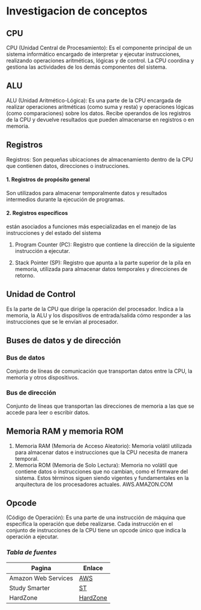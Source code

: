# **Investigacion de conceptos**

## **CPU**
CPU (Unidad Central de Procesamiento): Es el componente principal de un sistema informático encargado de interpretar y ejecutar instrucciones, realizando operaciones aritméticas, lógicas y de control. La CPU coordina y gestiona las actividades de los demás componentes del sistema. 


## **ALU**

ALU (Unidad Aritmético-Lógica): Es una parte de la CPU encargada de realizar operaciones aritméticas (como suma y resta) y operaciones lógicas (como comparaciones) sobre los datos. Recibe operandos de los registros de la CPU y devuelve resultados que pueden almacenarse en registros o en memoria. 

## **Registros**

Registros: Son pequeñas ubicaciones de almacenamiento dentro de la CPU que contienen datos, direcciones o instrucciones.



#### **1. Registros de propósito general** 
Son utilizados para almacenar temporalmente datos y resultados intermedios durante la ejecución de programas.

#### **2. Registros específicos**
están asociados a funciones más especializadas en el manejo de las instrucciones y del estado del sistema

1. Program Counter (PC): Registro que contiene la dirección de la siguiente instrucción a ejecutar.

2. Stack Pointer (SP): Registro que apunta a la parte superior de la pila en memoria, utilizada para almacenar datos temporales y direcciones de retorno. 


## **Unidad de Control**

Es la parte de la CPU que dirige la operación del procesador. Indica a la memoria, la ALU y los dispositivos de entrada/salida cómo responder a las instrucciones que se le envían al procesador. 


## **Buses de datos y de dirección**

### Bus de datos
 Conjunto de líneas de comunicación que transportan datos entre la CPU, la memoria y otros dispositivos.

### Bus de dirección

 Conjunto de líneas que transportan las direcciones de memoria a las que se accede para leer o escribir datos. 


## **Memoria RAM y memoria ROM**

1. Memoria RAM (Memoria de Acceso Aleatorio): Memoria volátil utilizada para almacenar datos e instrucciones que la CPU necesita de manera temporal.
2. Memoria ROM (Memoria de Solo Lectura): Memoria no volátil que contiene datos o instrucciones que no cambian, como el firmware del sistema. Estos términos siguen siendo vigentes y fundamentales en la arquitectura de los procesadores actuales. 
AWS.AMAZON.COM

## **Opcode**

(Código de Operación): Es una parte de una instrucción de máquina que especifica la operación que debe realizarse. Cada instrucción en el conjunto de instrucciones de la CPU tiene un opcode único que indica la operación a ejecutar.

### *Tabla de fuentes*

| Pagina | Enlace |
|--------------|--------------|
| Amazon Web Services |[AWS](https://aws.amazon.com/what-is/cpu/?utm_source=chatgpt.com)|
|Study Smarter| [ST](https://www.studysmarter.es/resumenes/ciencias-de-la-computacion/organizacion-y-arquitectura-de-computadoras/registros-de-la-cpu/?utm_source=chatgpt.com) |
| HardZone | [HardZone](https://hardzone.es/reportajes/que-es/unidad-control/?utm_source=chatgpt.com)|

